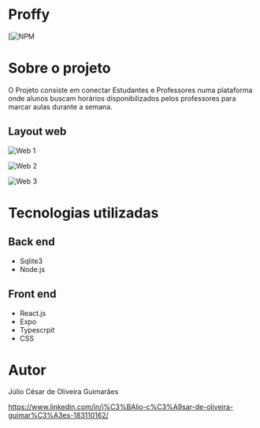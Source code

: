 # Proffy 

[![NPM](https://github.com/c3saroliveira/Next-Level-Week-2/blob/master/LICENSE) 

# Sobre o projeto

O Projeto consiste em conectar Estudantes e Professores numa plataforma onde alunos buscam horários disponibilizados pelos professores para marcar aulas durante a semana.

## Layout web
![Web 1](https://github.com/c3saroliveira/Next-Level-Week-2/blob/master/assets/tela-main.PNG)

![Web 2](https://github.com/c3saroliveira/Next-Level-Week-2/blob/master/assets/tela-estudar.PNG)

![Web 3](https://github.com/c3saroliveira/Next-Level-Week-2/blob/master/assets/tela-daraulas.PNG)

# Tecnologias utilizadas
## Back end
- Sqlite3
- Node.js

## Front end
- React.js
- Expo
- Typescrpit
- CSS

# Autor

Júlio César de Oliveira Guimarães

https://www.linkedin.com/in/j%C3%BAlio-c%C3%A9sar-de-oliveira-guimar%C3%A3es-183110162/





